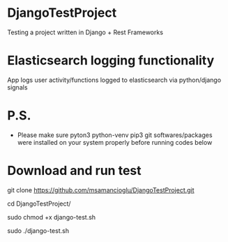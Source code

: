 # DjangoTestProject

Testing a project written in Django + Rest Frameworks

# Elasticsearch logging functionality 

App logs user activity/functions logged to elasticsearch via python/django signals



# P.S.
- Please make sure pyton3 python-venv pip3 git softwares/packages were installed on your system properly before running codes below


# Download and run test 
 
git clone https://github.com/msamancioglu/DjangoTestProject.git

cd DjangoTestProject/

sudo  chmod +x django-test.sh

sudo ./django-test.sh
